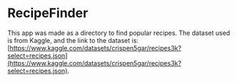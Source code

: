 # RecipeFinder

This app was made as a directory to find popular recipes. The dataset used is from Kaggle, and the link to the dataset is: [https://www.kaggle.com/datasets/crispen5gar/recipes3k?select=recipes.json](https://www.kaggle.com/datasets/crispen5gar/recipes3k?select=recipes.json).
